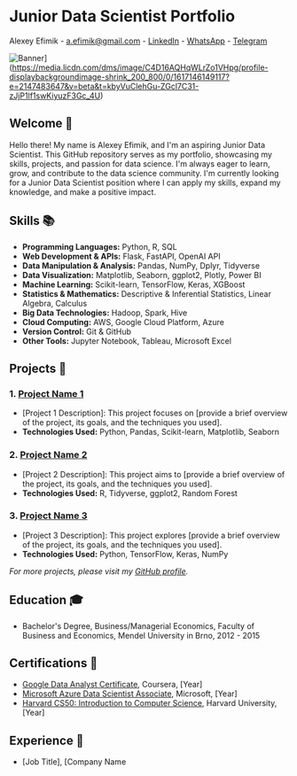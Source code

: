 # Junior Data Scientist Portfolio

Alexey Efimik - [a.efimik@gmail.com](mailto:a.efimik@gmail.com) - [LinkedIn](https://www.linkedin.com/in/efimik/) - [WhatsApp](https://wa.me/971527846185) - [Telegram](https://t.me/yourtelegramusername)

![Banner](banner.png)](https://media.licdn.com/dms/image/C4D16AQHqWLrZo1VHpg/profile-displaybackgroundimage-shrink_200_800/0/1617146149117?e=2147483647&v=beta&t=kbyVuClehGu-ZGcl7C31-zJjP1lf1swKiyuzF3Gc_4U)

## Welcome 👋

Hello there! My name is Alexey Efimik, and I'm an aspiring Junior Data Scientist. This GitHub repository serves as my portfolio, showcasing my skills, projects, and passion for data science. I'm always eager to learn, grow, and contribute to the data science community. I'm currently looking for a Junior Data Scientist position where I can apply my skills, expand my knowledge, and make a positive impact.

## Skills 📚

- **Programming Languages:** Python, R, SQL
- **Web Development & APIs:** Flask, FastAPI, OpenAI API
- **Data Manipulation & Analysis:** Pandas, NumPy, Dplyr, Tidyverse
- **Data Visualization:** Matplotlib, Seaborn, ggplot2, Plotly, Power BI
- **Machine Learning:** Scikit-learn, TensorFlow, Keras, XGBoost
- **Statistics & Mathematics:** Descriptive & Inferential Statistics, Linear Algebra, Calculus
- **Big Data Technologies:** Hadoop, Spark, Hive
- **Cloud Computing:** AWS, Google Cloud Platform, Azure
- **Version Control:** Git & GitHub
- **Other Tools:** Jupyter Notebook, Tableau, Microsoft Excel

## Projects 💼

### 1. [Project Name 1](https://github.com/yourusername/project1)

- [Project 1 Description]: This project focuses on [provide a brief overview of the project, its goals, and the techniques you used].
- **Technologies Used:** Python, Pandas, Scikit-learn, Matplotlib, Seaborn

### 2. [Project Name 2](https://github.com/yourusername/project2)

- [Project 2 Description]: This project aims to [provide a brief overview of the project, its goals, and the techniques you used].
- **Technologies Used:** R, Tidyverse, ggplot2, Random Forest

### 3. [Project Name 3](https://github.com/yourusername/project3)

- [Project 3 Description]: This project explores [provide a brief overview of the project, its goals, and the techniques you used].
- **Technologies Used:** Python, TensorFlow, Keras, NumPy

_For more projects, please visit my [GitHub profile](https://github.com/yourusername)._

## Education 🎓

- Bachelor's Degree, Business/Managerial Economics, Faculty of Business and Economics, Mendel University in Brno, 2012 - 2015

## Certifications 📜

- [Google Data Analyst Certificate](https://www.coursera.org/account/accomplishments/specialization/certificate/N436HAQBRVZ6), Coursera, [Year]
- [Microsoft Azure Data Scientist Associate](https://www.credly.com/badges/a4c3274d-286a-4612-86cd-2024f9615766/linked_in_profile), Microsoft, [Year]
- [Harvard CS50: Introduction to Computer Science](https://certificates.cs50.io/ee8f7ceb-2ba4-4ec6-8275-8a57f92bcbef.pdf?size=letter), Harvard University, [Year]

## Experience 🏢

- [Job Title], [Company Name